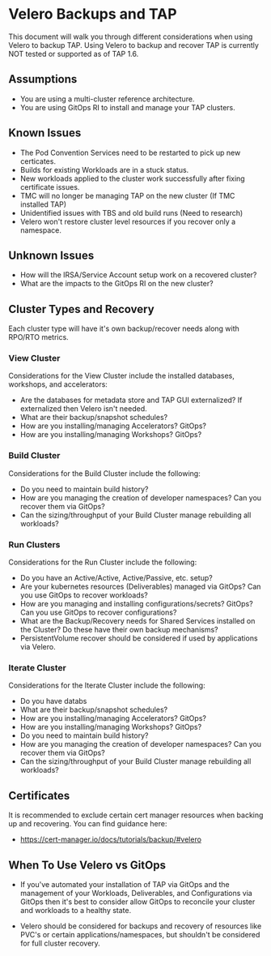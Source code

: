 # Velero Backups and TAP

This document will walk you through different considerations when using Velero to backup TAP. Using Velero to backup and recover TAP is currently NOT tested or supported as of TAP 1.6.

## Assumptions

* You are using a multi-cluster reference architecture.
* You are using GitOps RI to install and manage your TAP clusters.

## Known Issues

* The Pod Convention Services need to be restarted to pick up new certicates. 
* Builds for existing Workloads are in a stuck status.
* New workloads applied to the cluster work successfully after fixing certificate issues.
* TMC will no longer be managing TAP on the new cluster (If TMC installed TAP)
* Unidentified issues with TBS and old build runs (Need to research)
* Velero won't restore cluster level resources if you recover only a namespace.

## Unknown Issues

* How will the IRSA/Service Account setup work on a recovered cluster?
* What are the impacts to the GitOps RI on the new cluster?

## Cluster Types and Recovery

Each cluster type will have it's own backup/recover needs along with RPO/RTO metrics.

### View Cluster

Considerations for the View Cluster include the installed databases, workshops, and accelerators: 

* Are the databases for metadata store and TAP GUI externalized? If externalized then Velero isn't needed.
* What are their backup/snapshot schedules?
* How are you installing/managing Accelerators? GitOps?
* How are you installing/managing Workshops? GitOps?

### Build Cluster

Considerations for the Build Cluster include the following:

* Do you need to maintain build history?
* How are you managing the creation of developer namespaces? Can you recover them via GitOps?
* Can the sizing/throughput of your Build Cluster manage rebuilding all workloads?

### Run Clusters

Considerations for the Run Cluster include the following:

* Do you have an Active/Active, Active/Passive, etc. setup?
* Are your kubernetes resources (Deliverables) managed via GitOps? Can you use GitOps to recover workloads?
* How are you managing and installing configurations/secrets? GitOps? Can you use GitOps to recover configurations?
* What are the Backup/Recovery needs for Shared Services installed on the Cluster? Do these have their own backup mechanisms? 
* PersistentVolume recover should be considered if used by applications via Velero.

### Iterate Cluster

Considerations for the Iterate Cluster include the following:

* Do you have databs
* What are their backup/snapshot schedules?
* How are you installing/managing Accelerators? GitOps?
* How are you installing/managing Workshops? GitOps?
* Do you need to maintain build history?
* How are you managing the creation of developer namespaces? Can you recover them via GitOps?
* Can the sizing/throughput of your Build Cluster manage rebuilding all workloads?


## Certificates

It is recommended to exclude certain cert manager resources when backing up and recovering. You can find guidance here:

* https://cert-manager.io/docs/tutorials/backup/#velero

## When To Use Velero vs GitOps

* If you've automated your installation of TAP via GitOps and the management of your Workloads, Deliverables, and Configurations via GitOps then it's best to consider allow GitOps to reconcile your cluster and workloads to a healthy state. 

* Velero should be considered for backups and recovery of resources like PVC's or certain applications/namespaces, but shouldn't be considered for full cluster recovery.



